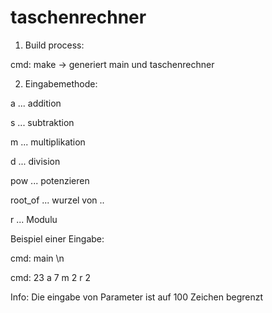 # taschenrechner

1. Build process:

cmd: make
-> generiert main und taschenrechner

2. Eingabemethode:

a ... addition

s ... subtraktion

m ... multiplikation

d ... division

pow ... potenzieren

root_of ... wurzel von ..

r ... Modulu

Beispiel einer Eingabe:

cmd: main \n

cmd: 23 a 7 m 2 r 2

Info: Die eingabe von Parameter ist auf 100 Zeichen begrenzt



